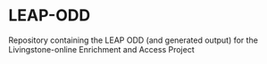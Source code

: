 LEAP-ODD
========

Repository containing the LEAP ODD (and generated output) for the Livingstone-online Enrichment and Access Project
